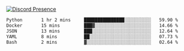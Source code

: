 [![Discord Presence](https://lanyard.cnrad.dev/api/689805100331696149)](https://discord.com/users/689805100331696149)

<!--START_SECTION:waka-->

```txt
Python       1 hr 2 mins     ███████████████░░░░░░░░░░   59.90 %
Docker       15 mins         ███▓░░░░░░░░░░░░░░░░░░░░░   14.66 %
JSON         13 mins         ███░░░░░░░░░░░░░░░░░░░░░░   12.64 %
YAML         8 mins          ██░░░░░░░░░░░░░░░░░░░░░░░   07.73 %
Bash         2 mins          ▓░░░░░░░░░░░░░░░░░░░░░░░░   02.64 %
```

<!--END_SECTION:waka-->
<img src="https://hit.yhype.me/github/profile?user_id=53441990" alt="">
